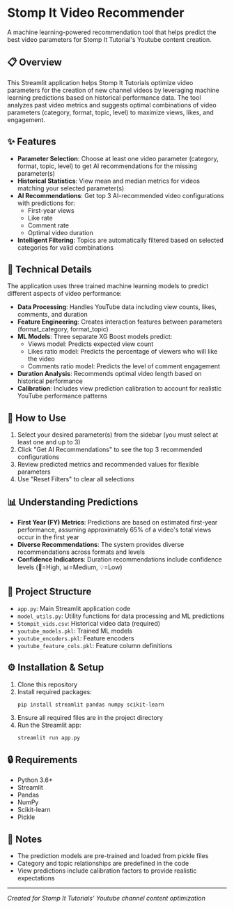 # Stomp It Video Recommender

A machine learning-powered recommendation tool that helps predict the best video parameters for Stomp It Tutorial's Youtube content creation.

## 📋 Overview

This Streamlit application helps Stomp It Tutorials optimize video parameters for the creation of new channel videos by leveraging machine learning predictions based on historical performance data. The tool analyzes past video metrics and suggests optimal combinations of video parameters (category, format, topic, level) to maximize views, likes, and engagement.

## ✨ Features

- **Parameter Selection**: Choose at least one video parameter (category, format, topic, level) to get AI recommendations for the missing parameter(s)
- **Historical Statistics**: View mean and median metrics for videos matching your selected parameter(s)
- **AI Recommendations**: Get top 3 AI-recommended video configurations with predictions for:
  - First-year views
  - Like rate
  - Comment rate
  - Optimal video duration
- **Intelligent Filtering**: Topics are automatically filtered based on selected categories for valid combinations

## 🔧 Technical Details

The application uses three trained machine learning models to predict different aspects of video performance:

- **Data Processing**: Handles YouTube data including view counts, likes, comments, and duration
- **Feature Engineering**: Creates interaction features between parameters (format_category, format_topic)
- **ML Models**: Three separate XG Boost models predict:
  - Views model: Predicts expected view count
  - Likes ratio model: Predicts the percentage of viewers who will like the video
  - Comments ratio model: Predicts the level of comment engagement
- **Duration Analysis**: Recommends optimal video length based on historical performance
- **Calibration**: Includes view prediction calibration to account for realistic YouTube performance patterns

## 🚀 How to Use

1. Select your desired parameter(s) from the sidebar (you must select at least one and up to 3)
2. Click "Get AI Recommendations" to see the top 3 recommended configurations
3. Review predicted metrics and recommended values for flexible parameters
4. Use "Reset Filters" to clear all selections

## 📊 Understanding Predictions

- **First Year (FY) Metrics**: Predictions are based on estimated first-year performance, assuming approximately 65% of a video's total views occur in the first year
- **Diverse Recommendations**: The system provides diverse recommendations across formats and levels
- **Confidence Indicators**: Duration recommendations include confidence levels (🎯=High, 📊=Medium, 💡=Low)

## 📁 Project Structure

- `app.py`: Main Streamlit application code
- `model_utils.py`: Utility functions for data processing and ML predictions
- `Stompit_vids.csv`: Historical video data (required)
- `youtube_models.pkl`: Trained ML models
- `youtube_encoders.pkl`: Feature encoders
- `youtube_feature_cols.pkl`: Feature column definitions

## ⚙️ Installation & Setup

1. Clone this repository
2. Install required packages:
   ```
   pip install streamlit pandas numpy scikit-learn
   ```
3. Ensure all required files are in the project directory
4. Run the Streamlit app:
   ```
   streamlit run app.py
   ```

## 🔒 Requirements

- Python 3.6+
- Streamlit
- Pandas
- NumPy
- Scikit-learn
- Pickle

## 📝 Notes

- The prediction models are pre-trained and loaded from pickle files
- Category and topic relationships are predefined in the code
- View predictions include calibration factors to provide realistic expectations

---

*Created for Stomp It Tutorials' Youtube channel content optimization*
